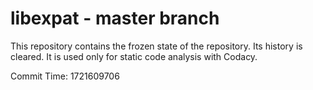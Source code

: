 # libexpat - master branch

This repository contains the frozen state of the repository.
Its history is cleared. It is used only for static code
analysis with Codacy.

Commit Time: 1721609706